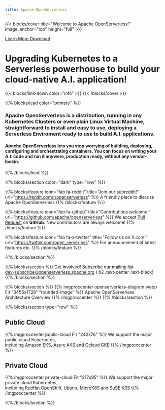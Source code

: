 ```yaml
---
title: Apache OpenServerless
---
```


{{< blocks/cover title="Welcome to Apache OpenServerless!" image_anchor="top" height="full" >}}

<a class="btn btn-lg btn-primary me-3 mb-4" href="/docs/">
  Learn More <i class="fas fa-arrow-alt-circle-right ms-2"></i>
</a> 
<a class="btn btn-lg btn-secondary me-3 mb-4" href="/docs/installation/download/">
  Download <i class="fas fa-download ms-2 "></i>
</a>

<h1 class="lead mt-5">Upgrading Kubernetes to a Serverless powerhouse to build your cloud-native A.I. application!</h1> 
{{< blocks/link-down color="info" >}}
{{< /blocks/cover >}}

{{% blocks/lead color="primary" %}}

<h3>Apache OpenServerless is a <b>distribution</b>, running in any <b>Kubernetes</b> Clusters or even plain Linux <b>Virtual Machine</b>, straightforward to install and easy to use, deploying a <b>Serverless</b> Enviroment ready to use to build <b>A.I. applications</b>. </h3>

<h4>Apache OpenServerless lets you <b>stop worrying</b> of building, deploying, configuring and orchestrating containers. You can <b>focus on writing your A.I. code</b> and run it anywere, production ready, <b>without any vendor-lockin</b>.</h4>
{{% /blocks/lead %}}


{{% blocks/section color="dark" type="row" %}}

{{% blocks/feature icon="fab fa-reddit" title="Join our subreddit!" url="https://reddit.com/r/openserverless" %}}
A friendly place to discuss Apache OpenServerless
{{% /blocks/feature %}}


{{% blocks/feature icon="fab fa-github" title="Contributions welcome!" url="https://github.com/apache/openserverless" %}}
We accept  [Pull Request](https://github.com/google/docsy-example/pulls)  on **GitHub**. New contributors are always welcome!
{{% /blocks/feature %}}

{{% blocks/feature icon="fab fa-x-twitter" title="Follow us on X.com!" url="https://twitter.com/open_serverless" %}}
For announcement of latest features etc.
{{% /blocks/feature %}}

{{% /blocks/section %}}


{{% blocks/section %}}
<span style="color: black">Get involved! Subscribe our mailing list</span><br><a href="mailto:dev-subscribe@openserverless.apache.org">dev-subscribe@openserverless.apache.org</a>
{.h2 .text-center .text-black}
{{% /blocks/section %}}


{{% blocks/section  %}}
{{% imgproccenter openserverless-diagram.webp Fit "3456x1728" "rounded-image"  %}}
Apache OpenServerless Architecture Overview
{{% /imgproccenter %}}
{{% /blocks/section %}}


{{% blocks/section type="row" %}}

<div class="col-md-6 text-center">
<h2>Public Cloud</h2>
{{% imgproccenter public-cloud Fit "242x76"  %}}
We support the major public cloud Kubernetes,<br>including <a href="https://aws.amazon.com/eks/">Amazon EKS</a>, <a href="https://azure.microsoft.com/en-us/products/kubernetes-service">Azure AKS</a> and <a href="https://cloud.google.com/kubernetes-engine">Gcloud GKE</a>
{{% /imgproccenter %}}
</div>

<div class="col-md-6 text-center">
<h2>Private Cloud</h2>
{{% imgproccenter private-cloud Fit "217x95" %}}
We support the major private cloud Kubernetes,<br>including <a href="https://www.redhat.com/en/technologies/cloud-computing/openshift">RedHat OpenShift</a>, <a href="https://microk8s.io/">Ubuntu MicroK8S</a> and <a href="https://k3s.io/">SuSE K3S</a>
{{% /imgproccenter %}}
</div>


{{% /blocks/section %}}